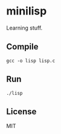 # minilisp

Learning stuff.

## Compile

```
gcc -o lisp lisp.c
```

## Run

```
./lisp
```

## License

MIT